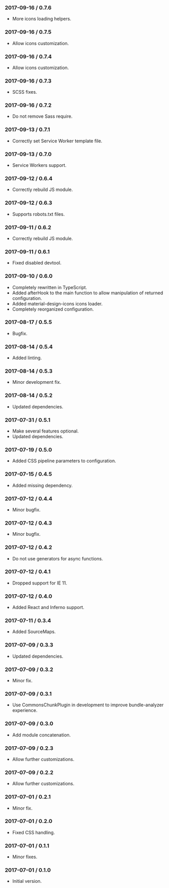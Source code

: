 ### 2017-09-16 / 0.7.6

* More icons loading helpers.

### 2017-09-16 / 0.7.5

* Allow icons customization.

### 2017-09-16 / 0.7.4

* Allow icons customization.

### 2017-09-16 / 0.7.3

* SCSS fixes.

### 2017-09-16 / 0.7.2

* Do not remove Sass require.

### 2017-09-13 / 0.7.1

* Correctly set Service Worker template file.

### 2017-09-13 / 0.7.0

* Service Workers support.

### 2017-09-12 / 0.6.4

* Correctly rebuild JS module.

### 2017-09-12 / 0.6.3

* Supports robots.txt files.

### 2017-09-11 / 0.6.2

* Correctly rebuild JS module.

### 2017-09-11 / 0.6.1

* Fixed disabled devtool.

### 2017-09-10 / 0.6.0

* Completely rewritten in TypeScript.
* Added afterHook to the main function to allow manipulation of returned configuration.
* Added material-design-icons icons loader.
* Completely reorganized configuration.

### 2017-08-17 / 0.5.5

* Bugfix.

### 2017-08-14 / 0.5.4

* Added linting.

### 2017-08-14 / 0.5.3

* Minor development fix.

### 2017-08-14 / 0.5.2

* Updated dependencies.

### 2017-07-31 / 0.5.1

* Make several features optional.
* Updated dependencies.

### 2017-07-19 / 0.5.0

* Added CSS pipeline parameters to configuration.

### 2017-07-15 / 0.4.5

* Added missing dependency.

### 2017-07-12 / 0.4.4

* Minor bugfix.

### 2017-07-12 / 0.4.3

* Minor bugfix.

### 2017-07-12 / 0.4.2

* Do not use generators for async functions.

### 2017-07-12 / 0.4.1

* Dropped support for IE 11.

### 2017-07-12 / 0.4.0

* Added React and Inferno support.

### 2017-07-11 / 0.3.4

* Added SourceMaps.

### 2017-07-09 / 0.3.3

* Updated dependencies.

### 2017-07-09 / 0.3.2

* Minor fix.

### 2017-07-09 / 0.3.1

* Use CommonsChunkPlugin in development to improve bundle-analyzer experience.

### 2017-07-09 / 0.3.0

* Add module concatenation.

### 2017-07-09 / 0.2.3

* Allow further customizations.

### 2017-07-09 / 0.2.2

* Allow further customizations.

### 2017-07-01 / 0.2.1

* Minor fix.

### 2017-07-01 / 0.2.0

* Fixed CSS handling.

### 2017-07-01 / 0.1.1

* Minor fixes.

### 2017-07-01 / 0.1.0

* Initial version.

